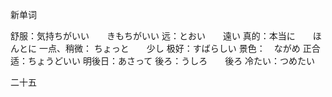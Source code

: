新单词

舒服：気持ちがいい　　きもちがいい
远：とおい　　遠い
真的：本当に　　ほんとに
一点、稍微： ちょっと　　少し
极好：すばらしい
景色：　ながめ
正合适：ちょうどいい
明後日：あさって
後ろ：うしろ　　後ろ
冷たい：つめたい







二十五